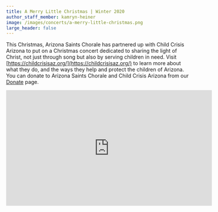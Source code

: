 ```yaml
---
title: A Merry Little Christmas | Winter 2020
author_staff_member: kamryn-heiner
image: /images/concerts/a-merry-little-christmas.png
large_header: false
---
```


This Christmas, Arizona Saints Chorale has partnered up with Child Crisis
Arizona to put on a Christmas concert dedicated to sharing the light of Christ,
not just through song but also by serving children in need. Visit
[https://childcrisisaz.org/](https://childcrisisaz.org/) to learn more about
what they do, and the ways they help and protect the children of Arizona. You
can donate to Arizona Saints Chorale and Child Crisis Arizona from our
[Donate](/donate) page.

<iframe width="560" height="315" src="https://www.youtube.com/embed/eeFs4bpPDoY" title="YouTube video player" frameborder="0" allow="accelerometer; autoplay; clipboard-write; encrypted-media; gyroscope; picture-in-picture; web-share" allowfullscreen></iframe>